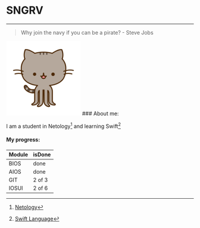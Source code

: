 # SNGRV
---
> Why join the navy if you can be a pirate? - Steve Jobs

<img src="octopusheen.png" alt="drawing" width="200"/>
### About me: 

I am a student in Netology[^1] and learning Swift[^2]

#### My progress:
Module | isDone 
:----- |:-------
BIOS| done
AIOS | done
GIT | 2 of 3
IOSUI | 2 of 6


[^1]: [Netology](netology.ru)
[^2]: [Swift Language](https://developer.apple.com/swift/)

